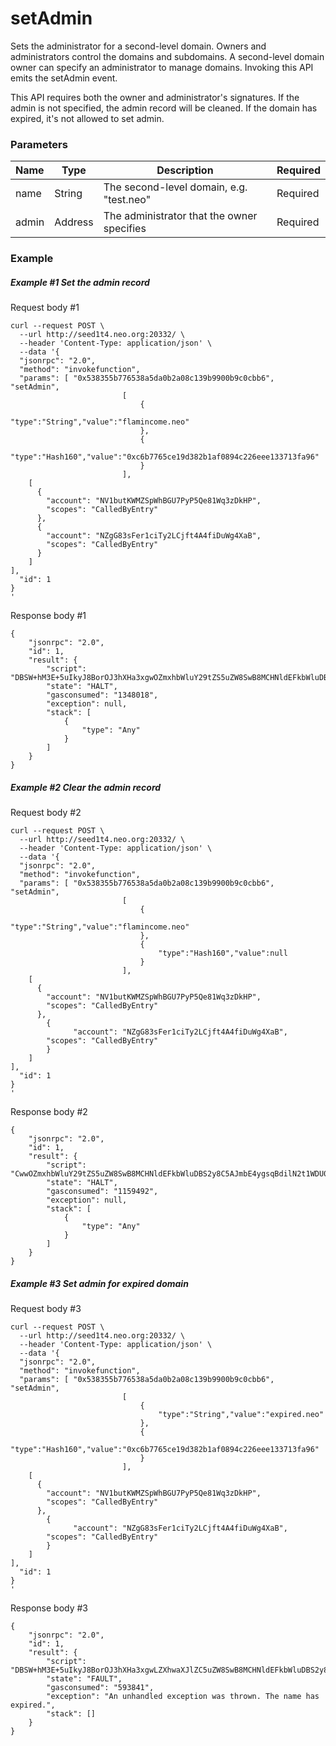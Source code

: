 # setAdmin

Sets the administrator for a second-level domain. Owners and administrators control the domains and subdomains. A second-level domain owner can specify an administrator to manage domains. Invoking this  API emits the setAdmin event. 

This API requires both the owner and administrator's signatures. If the admin is not specified, the admin record will be cleaned. If the domain has expired, it's not allowed to set admin.



### Parameters

| Name  | Type    | Description                                | Required |
| :---- | ------- | ------------------------------------------ | -------- |
| name  | String  | The second-level domain, e.g. "test.neo"   | Required |
| admin | Address | The administrator that the owner specifies | Required |

### Example

##### Example #1 Set the admin record

Request body #1

```json5
curl --request POST \
  --url http://seed1t4.neo.org:20332/ \
  --header 'Content-Type: application/json' \
  --data '{
  "jsonrpc": "2.0",
  "method": "invokefunction",
  "params": [ "0x538355b776538a5da0b2a08c139b9900b9c0cbb6", "setAdmin",
                         [
                             {
                                 "type":"String","value":"flamincome.neo"
                             },
                             {
                                 "type":"Hash160","value":"0xc6b7765ce19d382b1af0894c226eee133713fa96"
                             }
                         ],
    [
      {
        "account": "NV1butKWMZSpWhBGU7PyP5Qe81Wq3zDkHP",
        "scopes": "CalledByEntry"
      },
      {
        "account": "NZgG83sFer1ciTy2LCjft4A4fiDuWg4XaB",
        "scopes": "CalledByEntry"
      }
    ]
],
  "id": 1
}
'
```

Response body #1

```json5
{
    "jsonrpc": "2.0",
    "id": 1,
    "result": {
        "script": "DBSW+hM3E+5uIkyJ8BorOJ3hXHa3xgwOZmxhbWluY29tZS5uZW8SwB8MCHNldEFkbWluDBS2y8C5AJmbE4ygsqBdilN2t1WDU0FifVtS",
        "state": "HALT",
        "gasconsumed": "1348018",
        "exception": null,
        "stack": [
            {
                "type": "Any"
            }
        ]
    }
}
```

##### Example #2 Clear the admin record

Request body #2

```json5
curl --request POST \
  --url http://seed1t4.neo.org:20332/ \
  --header 'Content-Type: application/json' \
  --data '{
  "jsonrpc": "2.0",
  "method": "invokefunction",
  "params": [ "0x538355b776538a5da0b2a08c139b9900b9c0cbb6", "setAdmin",
                         [
                             {
                                 "type":"String","value":"flamincome.neo"
                             },
                             {
                                 "type":"Hash160","value":null
                             }
                         ],
    [
      {
        "account": "NV1butKWMZSpWhBGU7PyP5Qe81Wq3zDkHP",
        "scopes": "CalledByEntry"
      },
        {
              "account": "NZgG83sFer1ciTy2LCjft4A4fiDuWg4XaB",
        "scopes": "CalledByEntry"
        }
    ]
],
  "id": 1
}
'
```

Response body #2

```json5
{
    "jsonrpc": "2.0",
    "id": 1,
    "result": {
        "script": "CwwOZmxhbWluY29tZS5uZW8SwB8MCHNldEFkbWluDBS2y8C5AJmbE4ygsqBdilN2t1WDU0FifVtS",
        "state": "HALT",
        "gasconsumed": "1159492",
        "exception": null,
        "stack": [
            {
                "type": "Any"
            }
        ]
    }
}
```

##### Example #3 Set admin for expired domain

Request body #3 

```json5
curl --request POST \
  --url http://seed1t4.neo.org:20332/ \
  --header 'Content-Type: application/json' \
  --data '{
  "jsonrpc": "2.0",
  "method": "invokefunction",
  "params": [ "0x538355b776538a5da0b2a08c139b9900b9c0cbb6", "setAdmin",
                         [
                             {
                                 "type":"String","value":"expired.neo"
                             },
                             {
                                 "type":"Hash160","value":"0xc6b7765ce19d382b1af0894c226eee133713fa96"
                             }
                         ],
    [
      {
        "account": "NV1butKWMZSpWhBGU7PyP5Qe81Wq3zDkHP",
        "scopes": "CalledByEntry"
      },
        {
              "account": "NZgG83sFer1ciTy2LCjft4A4fiDuWg4XaB",
        "scopes": "CalledByEntry"
        }
    ]
],
  "id": 1
}
'
```

Response body #3

```json5
{
    "jsonrpc": "2.0",
    "id": 1,
    "result": {
        "script": "DBSW+hM3E+5uIkyJ8BorOJ3hXHa3xgwLZXhwaXJlZC5uZW8SwB8MCHNldEFkbWluDBS2y8C5AJmbE4ygsqBdilN2t1WDU0FifVtS",
        "state": "FAULT",
        "gasconsumed": "593841",
        "exception": "An unhandled exception was thrown. The name has expired.",
        "stack": []
    }
}
```
